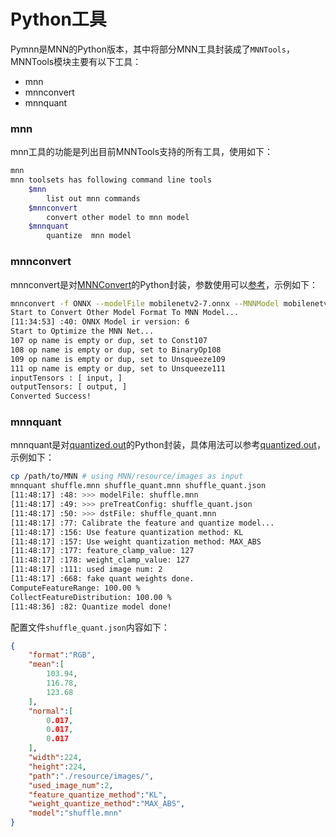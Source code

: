 # Python工具
Pymnn是MNN的Python版本，其中将部分MNN工具封装成了`MNNTools`，MNNTools模块主要有以下工具：
- mnn
- mnnconvert
- mnnquant

### mnn
mnn工具的功能是列出目前MNNTools支持的所有工具，使用如下：
```bash
mnn
mnn toolsets has following command line tools
    $mnn
        list out mnn commands
    $mnnconvert
        convert other model to mnn model
    $mnnquant
        quantize  mnn model
```
### mnnconvert
mnnconvert是对[MNNConvert](convert.md)的Python封装，参数使用可以[参考](convert.html#id2)，示例如下：
```bash
mnnconvert -f ONNX --modelFile mobilenetv2-7.onnx --MNNModel mobilenetv2-7.mnn --bizCode mobilenet
Start to Convert Other Model Format To MNN Model...
[11:34:53] :40: ONNX Model ir version: 6
Start to Optimize the MNN Net...
107 op name is empty or dup, set to Const107
108 op name is empty or dup, set to BinaryOp108
109 op name is empty or dup, set to Unsqueeze109
111 op name is empty or dup, set to Unsqueeze111
inputTensors : [ input, ]
outputTensors: [ output, ]
Converted Success!
```
### mnnquant
mnnquant是对[quantized.out](quant.html#id4)的Python封装，具体用法可以参考[quantized.out](quant.html#id4)，示例如下：
```bash
cp /path/to/MNN # using MNN/resource/images as input
mnnquant shuffle.mnn shuffle_quant.mnn shuffle_quant.json  
[11:48:17] :48: >>> modelFile: shuffle.mnn
[11:48:17] :49: >>> preTreatConfig: shuffle_quant.json
[11:48:17] :50: >>> dstFile: shuffle_quant.mnn
[11:48:17] :77: Calibrate the feature and quantize model...
[11:48:17] :156: Use feature quantization method: KL
[11:48:17] :157: Use weight quantization method: MAX_ABS
[11:48:17] :177: feature_clamp_value: 127
[11:48:17] :178: weight_clamp_value: 127
[11:48:17] :111: used image num: 2
[11:48:17] :668: fake quant weights done.
ComputeFeatureRange: 100.00 %
CollectFeatureDistribution: 100.00 %
[11:48:36] :82: Quantize model done!
```
配置文件`shuffle_quant.json`内容如下：
```json
{
    "format":"RGB",
    "mean":[
        103.94,
        116.78,
        123.68
    ],
    "normal":[
        0.017,
        0.017,
        0.017
    ],
    "width":224,
    "height":224,
    "path":"./resource/images/",
    "used_image_num":2,
    "feature_quantize_method":"KL",
    "weight_quantize_method":"MAX_ABS",
    "model":"shuffle.mnn"
}
```